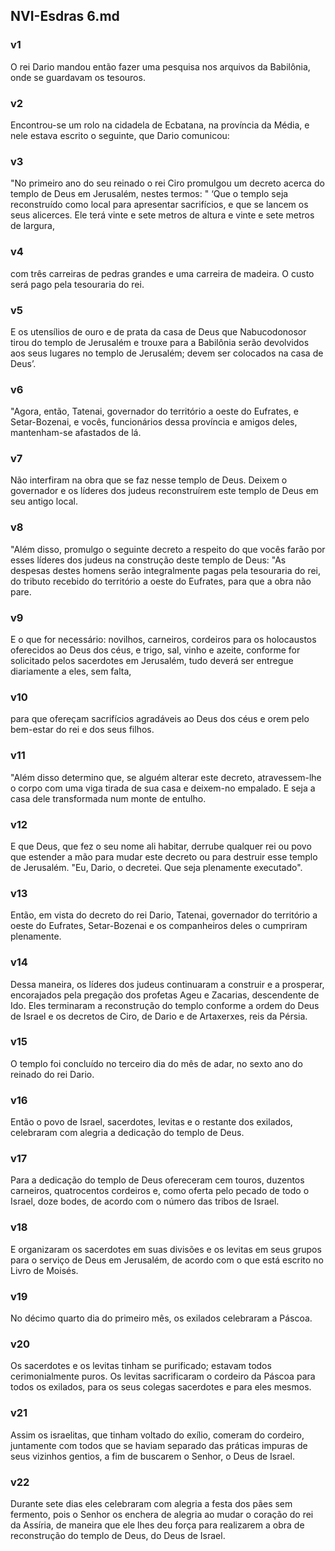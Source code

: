 ## NVI-Esdras 6.md
### v1
 O rei Dario mandou então fazer uma pesquisa nos arquivos da Babilônia, onde se guardavam os tesouros.
### v2
 Encontrou-se um rolo na cidadela de Ecbatana, na província da Média, e nele estava escrito o seguinte, que Dario comunicou:
### v3
 "No primeiro ano do seu reinado o rei Ciro promulgou um decreto acerca do templo de Deus em Jerusalém, nestes termos: " ‘Que o templo seja reconstruído como local para apresentar sacrifícios, e que se lancem os seus alicerces. Ele terá vinte e sete metros de altura e vinte e sete metros de largura,
### v4
 com três carreiras de pedras grandes e uma carreira de madeira. O custo será pago pela tesouraria do rei.
### v5
 E os utensílios de ouro e de prata da casa de Deus que Nabucodonosor tirou do templo de Jerusalém e trouxe para a Babilônia serão devolvidos aos seus lugares no templo de Jerusalém; devem ser colocados na casa de Deus’.
### v6
 "Agora, então, Tatenai, governador do território a oeste do Eufrates, e Setar-Bozenai, e vocês, funcionários dessa província e amigos deles, mantenham-se afastados de lá.
### v7
 Não interfiram na obra que se faz nesse templo de Deus. Deixem o governador e os líderes dos judeus reconstruírem este templo de Deus em seu antigo local.
### v8
 "Além disso, promulgo o seguinte decreto a respeito do que vocês farão por esses líderes dos judeus na construção deste templo de Deus: "As despesas destes homens serão integralmente pagas pela tesouraria do rei, do tributo recebido do território a oeste do Eufrates, para que a obra não pare.
### v9
 E o que for necessário: novilhos, carneiros, cordeiros para os holocaustos oferecidos ao Deus dos céus, e trigo, sal, vinho e azeite, conforme for solicitado pelos sacerdotes em Jerusalém, tudo deverá ser entregue diariamente a eles, sem falta,
### v10
 para que ofereçam sacrifícios agradáveis ao Deus dos céus e orem pelo bem-estar do rei e dos seus filhos.
### v11
 "Além disso determino que, se alguém alterar este decreto, atravessem-lhe o corpo com uma viga tirada de sua casa e deixem-no empalado. E seja a casa dele transformada num monte de entulho.
### v12
 E que Deus, que fez o seu nome ali habitar, derrube qualquer rei ou povo que estender a mão para mudar este decreto ou para destruir esse templo de Jerusalém. "Eu, Dario, o decretei. Que seja plenamente executado".
### v13
 Então, em vista do decreto do rei Dario, Tatenai, governador do território a oeste do Eufrates, Setar-Bozenai e os companheiros deles o cumpriram plenamente.
### v14
 Dessa maneira, os líderes dos judeus continuaram a construir e a prosperar, encorajados pela pregação dos profetas Ageu e Zacarias, descendente de Ido. Eles terminaram a reconstrução do templo conforme a ordem do Deus de Israel e os decretos de Ciro, de Dario e de Artaxerxes, reis da Pérsia.
### v15
 O templo foi concluído no terceiro dia do mês de adar, no sexto ano do reinado do rei Dario.
### v16
 Então o povo de Israel, sacerdotes, levitas e o restante dos exilados, celebraram com alegria a dedicação do templo de Deus.
### v17
 Para a dedicação do templo de Deus ofereceram cem touros, duzentos carneiros, quatrocentos cordeiros e, como oferta pelo pecado de todo o Israel, doze bodes, de acordo com o número das tribos de Israel.
### v18
 E organizaram os sacerdotes em suas divisões e os levitas em seus grupos para o serviço de Deus em Jerusalém, de acordo com o que está escrito no Livro de Moisés.
### v19
 No décimo quarto dia do primeiro mês, os exilados celebraram a Páscoa.
### v20
 Os sacerdotes e os levitas tinham se purificado; estavam todos cerimonialmente puros. Os levitas sacrificaram o cordeiro da Páscoa para todos os exilados, para os seus colegas sacerdotes e para eles mesmos.
### v21
 Assim os israelitas, que tinham voltado do exílio, comeram do cordeiro, juntamente com todos que se haviam separado das práticas impuras de seus vizinhos gentios, a fim de buscarem o Senhor, o Deus de Israel.
### v22
 Durante sete dias eles celebraram com alegria a festa dos pães sem fermento, pois o Senhor os enchera de alegria ao mudar o coração do rei da Assíria, de maneira que ele lhes deu força para realizarem a obra de reconstrução do templo de Deus, do Deus de Israel.
